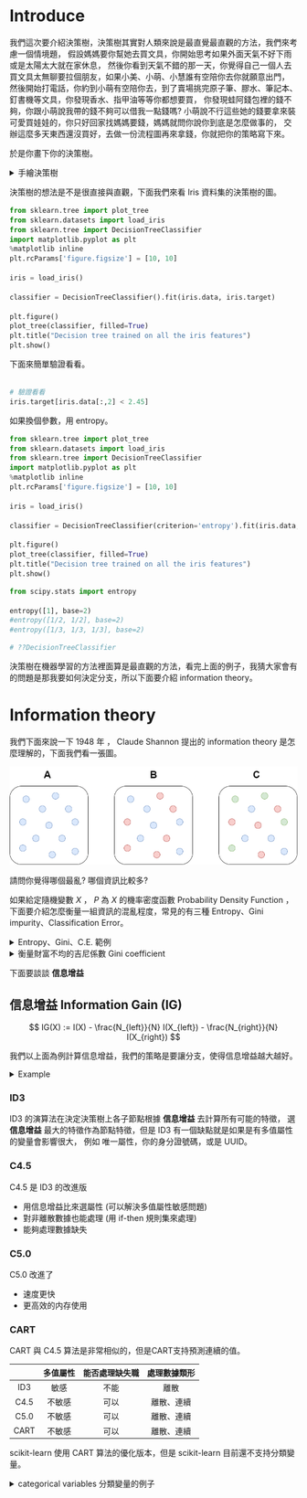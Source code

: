 <script src="https://cdn.mathjax.org/mathjax/latest/MathJax.js?config=TeX-AMS-MML_HTMLorMML" type="text/javascript"></script>
<script type="text/x-mathjax-config">
MathJax.Hub.Config({
    tex2jax: {
    inlineMath: [ ["$","$"], ["\(","\)"] ],
    processEscapes: true
    }
});
</script>



# Introduce

我們這次要介紹決策樹，決策樹其實對人類來說是最直覺最直觀的方法，我們來考慮一個情境題，
假設媽媽要你幫她去買文具，你開始思考如果外面天氣不好下雨或是太陽太大就在家休息，
然後你看到天氣不錯的那一天，你覺得自己一個人去買文具太無聊要拉個朋友，如果小美、小萌、小慧誰有空陪你去你就願意出門，
然後開始打電話，你約到小萌有空陪你去，到了賣場挑完原子筆、膠水、筆記本、釘書機等文具，你發現香水、指甲油等等你都想要買，
你發現蛙阿錢包裡的錢不夠，你跟小萌說我帶的錢不夠可以借我一點錢嗎?
小萌說不行這些她的錢要拿來裝可愛買娃娃的，你只好回家找媽媽要錢，媽媽就問你說你到底是怎麼做事的，
交辦這麼多天東西還沒買好，去做一份流程圖再來拿錢，你就把你的策略寫下來。





於是你畫下你的決策樹。



<details>
<summary> 手繪決策樹 </summary>

![tree](../../../images/consume.drawio.png)

</details>



決策樹的想法是不是很直接與直觀，下面我們來看 Iris 資料集的決策樹的圖。



```python 
from sklearn.tree import plot_tree
from sklearn.datasets import load_iris
from sklearn.tree import DecisionTreeClassifier
import matplotlib.pyplot as plt
%matplotlib inline
plt.rcParams['figure.figsize'] = [10, 10]

iris = load_iris()

classifier = DecisionTreeClassifier().fit(iris.data, iris.target)

plt.figure()
plot_tree(classifier, filled=True)
plt.title("Decision tree trained on all the iris features")
plt.show()

```


下面來簡單驗證看看。


```python 

# 驗證看看
iris.target[iris.data[:,2] < 2.45]

```


如果換個參數，用 entropy。


```python 
from sklearn.tree import plot_tree
from sklearn.datasets import load_iris
from sklearn.tree import DecisionTreeClassifier
import matplotlib.pyplot as plt
%matplotlib inline
plt.rcParams['figure.figsize'] = [10, 10]

iris = load_iris()

classifier = DecisionTreeClassifier(criterion='entropy').fit(iris.data, iris.target)

plt.figure()
plot_tree(classifier, filled=True)
plt.title("Decision tree trained on all the iris features")
plt.show()

```


```python 
from scipy.stats import entropy

entropy([1], base=2)
#entropy([1/2, 1/2], base=2)
#entropy([1/3, 1/3, 1/3], base=2)
```


```python 
# ??DecisionTreeClassifier
```


決策樹在機器學習的方法裡面算是最直觀的方法，看完上面的例子，我猜大家會有的問題是那我要如何決定分支，所以下面要介紹 information theory。





# Information theory

我們下面來說一下 1948 年 ， Claude Shannon 提出的 information theory 是怎麼理解的，下面我們看一張圖。

![gini](../../../images/gini_entropy.drawio.png)

請問你覺得哪個最亂?  哪個資訊比較多?




如果給定隨機變數 $X$ ， $P$ 為 $X$ 的機率密度函數 Probability Density Function ，
下面要介紹怎麼衡量一組資訊的混亂程度，常見的有三種 Entropy、Gini impurity、Classification Error。

<details>
<summary> Entropy、Gini、C.E. 範例 </summary>

## Entropy 熵

$$
I_H(X) := - \sum_{i=1}^n P(x_i) \log_2 P(x_i) 
$$

- 圖(A)的 Entropy 是 0
- 圖(B)的 Entropy 是 1
$$
-(\frac{\log_2 (1/2)}{2} + \frac{\log_2 (1/2)}{2}) = -\log_2 (1/2) = 1
$$
- 圖(C)的 Entropy 是 1.585
$$
-(\frac{\log_2 (1/3)}{3} * 3) = -\log_2 (1/3) \sim 1.585
$$

## Gini impurity 不純度

$$
I_G(X) := 1 - \sum_{i=1}^n P(x_i)^2
$$

- 圖(A)的 Gini impurity 是 0
- 圖(B)的 Gini impurity 是 $\frac{1}{2}$
$$
1 - (\frac{1}{2^2} + \frac{1}{2^2}) = 1 - \frac{1}{2} = \frac{1}{2}
$$
- 圖(C)的 Gini impurity 是 $\frac{2}{3}$
$$
1 - \frac{1}{3^2} * 3 = 1 - \frac{1}{3} = \frac{2}{3}
$$

## Classification Error

$$
I_E(X) := 1 - \max \{ P(x_i) \}
$$

- 圖(A)的 Classification Error 是 0
- 圖(B)的 Classification Error 是 $\frac{1}{2}$
- 圖(C)的 Classification Error 是 $\frac{2}{3}$

</details>




<details>
<summary> 衡量財富不均的吉尼係數 Gini coefficient </summary>

是 20 世紀初，義大利統計學家 Corrado Gini 提出的

![gini factor](../../../images/Gini%20factor03.jpg)

$$
\frac{A}{A+B} = 1 - \frac{B}{A+B}
$$

Gini coefficient 是介於 0 到 1 之間的值，0 表示大家的收入完全一樣
- 若低於 $0.2$ 表示 財富很平均
- $0.2 \sim 0.29$ 表示 **財富不均** 低；
- $0.3 \sim 0.39$ 表示 **財富不均** 中等；
- $0.4 \sim 0.59$ 表示 **財富不均** 高；
- $0.6$ 以上表示 **財富不均** 極高。

我們回到我們的例子，假設藍色是收入100，紅色是收入0，綠色是收入50。

- 圖(A)的 吉尼係數是 0
- 圖(B)的 吉尼係數是 1/2
- 圖(C)的 吉尼係數是 1/3

我們可以知道跟 information theory 提到的有一些差別，
很明顯的一點根據定義給不同顏色不同收入，吉尼係數是不一樣的，
但是對於 information theory 來說是一樣的。

</details>




下面要談談 **信息增益**

## 信息增益 Information Gain (IG)

$$
IG(X) := I(X) - \frac{N_{left}}{N} I(X_{left}) - \frac{N_{right}}{N} I(X_{right})
$$

我們以上面為例計算信息增益，我們的策略是要讓分支，使得信息增益越大越好。


<details>
<summary> Example </summary>

50 50 50 --> 50 0  0
         --> 0  50 50

### Entropy

$$
I_H(X) \sim 1.585
$$

$$
I_H(X_{left})  = 0
$$

$$
I_H(X_{right}) = 1
$$


$$
I_H(X) - \frac{N_{left}}{N} I_H(X_{left}) - \frac{N_{right}}{N} I_H(X_{right})
\sim 1.585 - \frac{50}{150} * 0 - \frac{100}{150} * 1
\sim 0.919
$$



### Gini impurity

$$
I_G(X) = \frac{2}{3}
$$

$$
I_G(X_{left})  = 0
$$

$$
I_G(X_{right}) = \frac{1}{2}
$$


$$
I_G(X) - \frac{N_{left}}{N} I_G(X_{left}) - \frac{N_{right}}{N} I_G(X_{right})
= \frac{2}{3} - \frac{50}{150} * 0 - \frac{100}{150} * \frac{1}{2}
= \frac{1}{3}
$$


### Classification Error

$$
I_E(X) = \frac{2}{3}
$$

$$
I_E(X_{left})  = 0
$$

$$
I_E(X_{right}) = \frac{1}{2}
$$


$$
I_E(X) - \frac{N_{left}}{N} I_E(X_{left}) - \frac{N_{right}}{N} I_E(X_{right})
= \frac{2}{3} - \frac{50}{150} * 0 - \frac{100}{150} * \frac{1}{2}
= \frac{1}{3}
$$


</details>



### ID3

ID3 的演算法在決定決策樹上各子節點根據 **信息增益** 去計算所有可能的特徵，
選 **信息增益** 最大的特徵作為節點特徵，但是 ID3 有一個缺點就是如果是有多值屬性的變量會影響很大，
例如 唯一屬性，你的身分證號碼，或是 UUID。

### C4.5

C4.5 是 ID3 的改進版

- 用信息增益比來選屬性 (可以解決多值屬性敏感問題)
- 對非離散數據也能處理 (用 if-then 規則集來處理)
- 能夠處理數據缺失

### C5.0

C5.0 改進了

- 速度更快
- 更高效的内存使用


### CART

CART 與 C4.5 算法是非常相似的，但是CART支持預測連續的值。


|  | 多值屬性 | 能否處理缺失職 | 處理數據類形 |
| :----: | :----: | :----: | :----: |
| ID3 | 敏感 | 不能 | 離散 |
| C4.5 | 不敏感 | 可以 | 離散、連續 |
| C5.0 | 不敏感 | 可以 | 離散、連續 |
| CART | 不敏感 | 可以 | 離散、連續 |

scikit-learn 使用 CART 算法的優化版本，但是 scikit-learn 目前還不支持分類變量。

<details>
<summary> categorical variables 分類變量的例子 </summary>

- 血型: A，B，AB，O
- 國家

</details>


